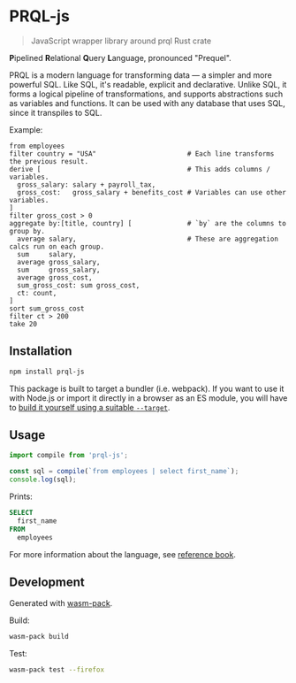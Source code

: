 # PRQL-js

> JavaScript wrapper library around prql Rust crate

**P**ipelined **R**elational **Q**uery **L**anguage, pronounced "Prequel".

PRQL is a modern language for transforming data — a simpler and more powerful
SQL. Like SQL, it's readable, explicit and declarative. Unlike SQL, it forms a
logical pipeline of transformations, and supports abstractions such as variables
and functions. It can be used with any database that uses SQL, since it
transpiles to SQL.

Example:

```prql
from employees
filter country = "USA"                       # Each line transforms the previous result.
derive [                                     # This adds columns / variables.
  gross_salary: salary + payroll_tax,
  gross_cost:   gross_salary + benefits_cost # Variables can use other variables.
]
filter gross_cost > 0
aggregate by:[title, country] [              # `by` are the columns to group by.
  average salary,                            # These are aggregation calcs run on each group.
  sum     salary,
  average gross_salary,
  sum     gross_salary,
  average gross_cost,
  sum_gross_cost: sum gross_cost,
  ct: count,
]
sort sum_gross_cost
filter ct > 200
take 20
```

## Installation

```sh
npm install prql-js
```

This package is built to target a bundler (i.e. webpack). If you want to use it with Node.js or import it directly in a browser as an ES module, you will have to [build it yourself using a suitable `--target`](https://rustwasm.github.io/docs/wasm-pack/commands/build.html).

## Usage

```js
import compile from 'prql-js';

const sql = compile(`from employees | select first_name`);
console.log(sql);
```

Prints:

```sql
SELECT
  first_name
FROM
  employees
```

For more information about the language, see [reference book](https://prql-lang.org/reference).

## Development

Generated with [wasm-pack](https://rustwasm.github.io/docs/wasm-pack/tutorials/npm-browser-packages/index.html).

Build:

```sh
wasm-pack build
```

Test:

```sh
wasm-pack test --firefox
```
